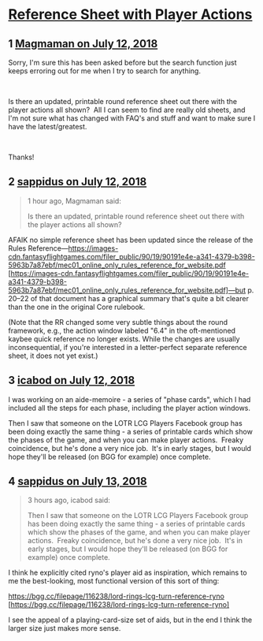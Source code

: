 # [Reference Sheet with Player Actions](https://community.fantasyflightgames.com/topic/279143-reference-sheet-with-player-actions/)

## 1 [Magmaman on July 12, 2018](https://community.fantasyflightgames.com/topic/279143-reference-sheet-with-player-actions/?do=findComment&comment=3403040)

Sorry, I'm sure this has been asked before but the search function just keeps erroring out for me when I try to search for anything.

 

Is there an updated, printable round reference sheet out there with the player actions all shown?  All I can seem to find are really old sheets, and I'm not sure what has changed with FAQ's and stuff and want to make sure I have the latest/greatest.

 

Thanks!

## 2 [sappidus on July 12, 2018](https://community.fantasyflightgames.com/topic/279143-reference-sheet-with-player-actions/?do=findComment&comment=3403114)

> 1 hour ago, Magmaman said:
> 
> Is﻿ there an updated, printable round reference sheet out there with the player actions all show﻿n﻿?

AFAIK no simple reference sheet has been updated since the release of the Rules Reference—https://images-cdn.fantasyflightgames.com/filer_public/90/19/90191e4e-a341-4379-b398-5963b7a87ebf/mec01_online_only_rules_reference_for_website.pdf [https://images-cdn.fantasyflightgames.com/filer_public/90/19/90191e4e-a341-4379-b398-5963b7a87ebf/mec01_online_only_rules_reference_for_website.pdf]—but p. 20–22 of that document has a graphical summary that's quite a bit clearer than the one in the original Core rulebook.

(Note that the RR changed some very subtle things about the round framework, e.g., the action window labeled "6.4" in the oft-mentioned kaybee quick reference no longer exists. While the changes are usually inconsequential, if you're interested in a letter-perfect separate reference sheet, it does not yet exist.)

## 3 [icabod on July 12, 2018](https://community.fantasyflightgames.com/topic/279143-reference-sheet-with-player-actions/?do=findComment&comment=3403263)

I was working on an aide-memoire - a series of "phase cards", which I had included all the steps for each phase, including the player action windows.

Then I saw that someone on the LOTR LCG Players Facebook group has been doing exactly the same thing - a series of printable cards which show the phases of the game, and when you can make player actions.  Freaky coincidence, but he's done a very nice job.  It's in early stages, but I would hope they'll be released (on BGG for example) once complete.

## 4 [sappidus on July 13, 2018](https://community.fantasyflightgames.com/topic/279143-reference-sheet-with-player-actions/?do=findComment&comment=3403483)

> 3 hours ago, icabod said:
> 
> Then﻿ I saw that someone on the LOTR LCG Players Facebo﻿ok group has been doing exactly the same thing - a series of printable cards which show the phases of the game, and when you can make player actions.  Freaky coincidence, but he's done a very nice job﻿.  It's in early stages, but I would hope they'll be released (on BGG for example) once complete.

I think he explicitly cited ryno's player aid as inspiration, which remains to me the best-looking, most functional version of this sort of thing:

https://bgg.cc/filepage/116238/lord-rings-lcg-turn-reference-ryno [https://bgg.cc/filepage/116238/lord-rings-lcg-turn-reference-ryno]

I see the appeal of a playing-card-size set of aids, but in the end I think the larger size just makes more sense.

